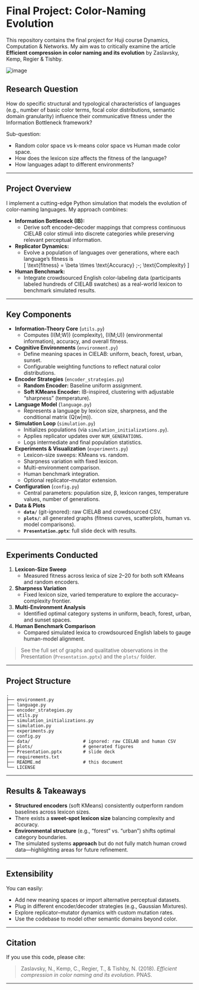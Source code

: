 # Final Project: Color-Naming Evolution

This repository contains the final project for Huji course Dynamics, Computation & Networks. My aim was to critically examine the article **Efficient compression in color naming and its evolution**  by Zaslavsky, Kemp, Regier & Tishby.

![image](https://github.com/user-attachments/assets/18429d83-cf30-4796-a9dc-26578baaa5b5)

## Research Question
How do specific structural and typological characteristics of languages (e.g., number of basic color terms, focal color distributions, semantic domain granularity) influence their communicative fitness under the Information Bottleneck framework?
 
Sub-question:
- Random color space vs k-means color space vs Human made color space.
- How does the lexicon size affects the fitness of the language?
- How languages adapt to different environments?

---

## Project Overview

I implement a cutting-edge Python simulation that models the evolution of color-naming languages. My approach combines:

- **Information Bottleneck (IB):**  
  - Derive soft encoder–decoder mappings that compress continuous CIELAB color stimuli into discrete categories while preserving relevant perceptual information.  
- **Replicator Dynamics:**  
  - Evolve a population of languages over generations, where each language’s fitness is  
    \[
      \text{fitness} = \beta \times \text{Accuracy} \;-\; \text{Complexity}
    \]  
- **Human Benchmark:**  
  - Integrate crowdsourced English color-labeling data (participants labeled hundreds of CIELAB swatches) as a real-world lexicon to benchmark simulated results.

---

## Key Components

- **Information-Theory Core** (`utils.py`)  
  - Computes \(I(M;W)\) (complexity), \(I(M;U)\) (environmental information), accuracy, and overall fitness.  
- **Cognitive Environments** (`environment.py`)  
  - Define meaning spaces in CIELAB: uniform, beach, forest, urban, sunset.  
  - Configurable weighting functions to reflect natural color distributions.  
- **Encoder Strategies** (`encoder_strategies.py`)  
  - **Random Encoder:** Baseline uniform assignment.  
  - **Soft KMeans Encoder:** IB-inspired, clustering with adjustable “sharpness” (temperature).  
- **Language Model** (`language.py`)  
  - Represents a language by lexicon size, sharpness, and the conditional matrix \(Q(w|m)\).  
- **Simulation Loop** (`simulation.py`)  
  - Initializes populations (via `simulation_initializations.py`).  
  - Applies replicator updates over `NUM_GENERATIONS`.  
  - Logs intermediate and final population statistics.  
- **Experiments & Visualization** (`experiments.py`)  
  - Lexicon-size sweeps: KMeans vs. random.  
  - Sharpness variation with fixed lexicon.  
  - Multi-environment comparison.  
  - Human benchmark integration.  
  - Optional replicator–mutator extension.  
- **Configuration** (`config.py`)  
  - Central parameters: population size, β, lexicon ranges, temperature values, number of generations.  
- **Data & Plots**  
  - **`data/`** (git-ignored): raw CIELAB and crowdsourced CSV.  
  - **`plots/`**: all generated graphs (fitness curves, scatterplots, human vs. model comparisons).  
  - **`Presentation.pptx`**: full slide deck with results.

---

## Experiments Conducted

1. **Lexicon-Size Sweep**  
   - Measured fitness across lexica of size 2–20 for both soft KMeans and random encoders.  
2. **Sharpness Variation**  
   - Fixed lexicon size, varied temperature to explore the accuracy–complexity frontier.  
3. **Multi-Environment Analysis**  
   - Identified optimal category systems in uniform, beach, forest, urban, and sunset spaces.  
4. **Human Benchmark Comparison**  
   - Compared simulated lexica to crowdsourced English labels to gauge human-model alignment.  

> See the full set of graphs and qualitative observations in the Presentation (`Presentation.pptx`) and the `plots/` folder.

---
## Project Structure

```
.
├── environment.py
├── language.py
├── encoder_strategies.py
├── utils.py
├── simulation_initializations.py
├── simulation.py
├── experiments.py
├── config.py
├── data/                    # ignored: raw CIELAB and human CSV
├── plots/                   # generated figures
├── Presentation.pptx        # slide deck
├── requirements.txt
├── README.md                # this document
└── LICENSE
```

---

## Results & Takeaways

* **Structured encoders** (soft KMeans) consistently outperform random baselines across lexicon sizes.
* There exists a **sweet-spot lexicon size** balancing complexity and accuracy.
* **Environmental structure** (e.g., “forest” vs. “urban”) shifts optimal category boundaries.
* The simulated systems **approach** but do not fully match human crowd data—highlighting areas for future refinement.

---

## Extensibility

You can easily:

* Add new meaning spaces or import alternative perceptual datasets.
* Plug in different encoder/decoder strategies (e.g., Gaussian Mixtures).
* Explore replicator–mutator dynamics with custom mutation rates.
* Use the codebase to model other semantic domains beyond color.

---

## Citation

If you use this code, please cite:

> Zaslavsky, N., Kemp, C., Regier, T., & Tishby, N. (2018). *Efficient compression in color naming and its evolution*. PNAS.

---


